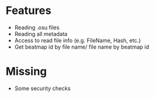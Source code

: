 # Features
* Reading .osu files
* Reading all metadata
* Access to read file info (e.g. FileName, Hash, etc.)
* Get beatmap id by file name/ file name by beatmap id

# Missing
* Some security checks